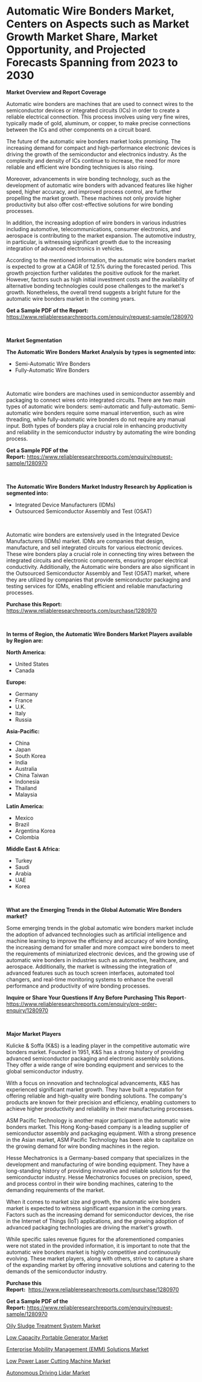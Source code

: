 <p><h1>Automatic Wire Bonders Market, Centers on Aspects such as Market Growth Market Share, Market Opportunity, and Projected Forecasts Spanning from 2023 to 2030</h1></p><p><strong>Market Overview and Report Coverage</strong></p>
<p><p>Automatic wire bonders are machines that are used to connect wires to the semiconductor devices or integrated circuits (ICs) in order to create a reliable electrical connection. This process involves using very fine wires, typically made of gold, aluminum, or copper, to make precise connections between the ICs and other components on a circuit board.</p><p>The future of the automatic wire bonders market looks promising. The increasing demand for compact and high-performance electronic devices is driving the growth of the semiconductor and electronics industry. As the complexity and density of ICs continue to increase, the need for more reliable and efficient wire bonding techniques is also rising.</p><p>Moreover, advancements in wire bonding technology, such as the development of automatic wire bonders with advanced features like higher speed, higher accuracy, and improved process control, are further propelling the market growth. These machines not only provide higher productivity but also offer cost-effective solutions for wire bonding processes.</p><p>In addition, the increasing adoption of wire bonders in various industries including automotive, telecommunications, consumer electronics, and aerospace is contributing to the market expansion. The automotive industry, in particular, is witnessing significant growth due to the increasing integration of advanced electronics in vehicles.</p><p>According to the mentioned information, the automatic wire bonders market is expected to grow at a CAGR of 12.5% during the forecasted period. This growth projection further validates the positive outlook for the market. However, factors such as high initial investment costs and the availability of alternative bonding technologies could pose challenges to the market's growth. Nonetheless, the overall trend suggests a bright future for the automatic wire bonders market in the coming years.</p></p>
<p><strong>Get a Sample PDF of the Report:</strong> <a href="https://www.reliableresearchreports.com/enquiry/request-sample/1280970">https://www.reliableresearchreports.com/enquiry/request-sample/1280970</a></p>
<p>&nbsp;</p>
<p><strong>Market Segmentation</strong></p>
<p><strong>The Automatic Wire Bonders Market Analysis by types is segmented into:</strong></p>
<p><ul><li>Semi-Automatic Wire Bonders</li><li>Fully-Automatic Wire Bonders</li></ul></p>
<p>&nbsp;</p>
<p><p>Automatic wire bonders are machines used in semiconductor assembly and packaging to connect wires onto integrated circuits. There are two main types of automatic wire bonders: semi-automatic and fully-automatic. Semi-automatic wire bonders require some manual intervention, such as wire threading, while fully-automatic wire bonders do not require any manual input. Both types of bonders play a crucial role in enhancing productivity and reliability in the semiconductor industry by automating the wire bonding process.</p></p>
<p><strong>Get a Sample PDF of the Report:</strong>&nbsp;<a href="https://www.reliableresearchreports.com/enquiry/request-sample/1280970">https://www.reliableresearchreports.com/enquiry/request-sample/1280970</a></p>
<p>&nbsp;</p>
<p><strong>The Automatic Wire Bonders Market Industry Research by Application is segmented into:</strong></p>
<p><ul><li>Integrated Device Manufacturers (IDMs)</li><li>Outsourced Semiconductor Assembly and Test (OSAT)</li></ul></p>
<p>&nbsp;</p>
<p><p>Automatic wire bonders are extensively used in the Integrated Device Manufacturers (IDMs) market. IDMs are companies that design, manufacture, and sell integrated circuits for various electronic devices. These wire bonders play a crucial role in connecting tiny wires between the integrated circuits and electronic components, ensuring proper electrical conductivity. Additionally, the Automatic wire bonders are also significant in the Outsourced Semiconductor Assembly and Test (OSAT) market, where they are utilized by companies that provide semiconductor packaging and testing services for IDMs, enabling efficient and reliable manufacturing processes.</p></p>
<p><strong>Purchase this Report:</strong>&nbsp; <a href="https://www.reliableresearchreports.com/purchase/1280970">https://www.reliableresearchreports.com/purchase/1280970</a></p>
<p>&nbsp;</p>
<p><strong>In terms of Region, the Automatic Wire Bonders Market Players available by Region are:</strong></p>
<p>
    <p> <strong> North America: </strong>
        <ul>
            <li>United States</li>
            <li>Canada</li>
        </ul>
        </p> 
    <p> <strong> Europe: </strong>
        <ul>
            <li>Germany</li>
            <li>France</li>
            <li>U.K.</li>
            <li>Italy</li>
            <li>Russia</li>
        </ul>
        </p> 
    <p> <strong> Asia-Pacific: </strong>
        <ul>
            <li>China</li>
            <li>Japan</li>
            <li>South Korea</li>
            <li>India</li>
            <li>Australia</li>
            <li>China Taiwan</li>
            <li>Indonesia</li>
            <li>Thailand</li>
            <li>Malaysia</li>
        </ul>
        </p> 
    <p> <strong> Latin America: </strong>
        <ul>
            <li>Mexico</li>
            <li>Brazil</li>
            <li>Argentina Korea</li>
            <li>Colombia</li>
        </ul>
        </p> 
    <p> <strong> Middle East & Africa: </strong>
        <ul>
            <li>Turkey</li>
            <li>Saudi</li>
            <li>Arabia</li>
            <li>UAE</li>
            <li>Korea</li>
        </ul>
    </p>
    </p>
<p>&nbsp;</p>
<p><strong>What are the Emerging Trends in the Global Automatic Wire Bonders market?</strong></p>
<p><p>Some emerging trends in the global automatic wire bonders market include the adoption of advanced technologies such as artificial intelligence and machine learning to improve the efficiency and accuracy of wire bonding, the increasing demand for smaller and more compact wire bonders to meet the requirements of miniaturized electronic devices, and the growing use of automatic wire bonders in industries such as automotive, healthcare, and aerospace. Additionally, the market is witnessing the integration of advanced features such as touch screen interfaces, automated tool changers, and real-time monitoring systems to enhance the overall performance and productivity of wire bonding processes.</p></p>
<p><strong>Inquire or Share Your Questions If Any Before Purchasing This Report</strong>- <a href="https://www.reliableresearchreports.com/enquiry/pre-order-enquiry/1280970">https://www.reliableresearchreports.com/enquiry/pre-order-enquiry/1280970</a></p>
<p>&nbsp;</p>
<p><strong>Major Market Players</strong></p>
<p><p>Kulicke & Soffa (K&S) is a leading player in the competitive automatic wire bonders market. Founded in 1951, K&S has a strong history of providing advanced semiconductor packaging and electronic assembly solutions. They offer a wide range of wire bonding equipment and services to the global semiconductor industry.</p><p>With a focus on innovation and technological advancements, K&S has experienced significant market growth. They have built a reputation for offering reliable and high-quality wire bonding solutions. The company's products are known for their precision and efficiency, enabling customers to achieve higher productivity and reliability in their manufacturing processes.</p><p>ASM Pacific Technology is another major participant in the automatic wire bonders market. This Hong Kong-based company is a leading supplier of semiconductor assembly and packaging equipment. With a strong presence in the Asian market, ASM Pacific Technology has been able to capitalize on the growing demand for wire bonding machines in the region.</p><p>Hesse Mechatronics is a Germany-based company that specializes in the development and manufacturing of wire bonding equipment. They have a long-standing history of providing innovative and reliable solutions for the semiconductor industry. Hesse Mechatronics focuses on precision, speed, and process control in their wire bonding machines, catering to the demanding requirements of the market.</p><p>When it comes to market size and growth, the automatic wire bonders market is expected to witness significant expansion in the coming years. Factors such as the increasing demand for semiconductor devices, the rise in the Internet of Things (IoT) applications, and the growing adoption of advanced packaging technologies are driving the market's growth.</p><p>While specific sales revenue figures for the aforementioned companies were not stated in the provided information, it is important to note that the automatic wire bonders market is highly competitive and continuously evolving. These market players, along with others, strive to capture a share of the expanding market by offering innovative solutions and catering to the demands of the semiconductor industry.</p></p>
<p><strong>Purchase this Report:</strong>&nbsp;&nbsp;<a href="https://www.reliableresearchreports.com/purchase/1280970">https://www.reliableresearchreports.com/purchase/1280970</a></p>
<p></p>
<p><strong>Get a Sample PDF of the Report:</strong>&nbsp;<a href="https://www.reliableresearchreports.com/enquiry/request-sample/1280970">https://www.reliableresearchreports.com/enquiry/request-sample/1280970</a></p>
<p><p><a href="https://medium.com/@carolclarkson766/oily-sludge-treatment-system-market-size-growth-forecast-2023-2030-1f8646745db4">Oily Sludge Treatment System Market</a></p><p><a href="https://www.linkedin.com/pulse/decoding-low-capacity-portable-generator-market-deep-dive-7zr0c/">Low Capacity Portable Generator Market</a></p><p><a href="https://github.com/Chiragrp24/Market-Research-Report-List-1/blob/main/enterprise-mobility-management-emm-solutions-market.md">Enterprise Mobility Management (EMM) Solutions Market</a></p><p><a href="https://www.linkedin.com/pulse/low-power-laser-cutting-machine-market-size-2023--go55c/">Low Power Laser Cutting Machine Market</a></p><p><a href="https://medium.com/@randyrose31/autonomous-driving-lidar-market-size-growth-forecast-2023-2030-e0c7cfa06686">Autonomous Driving Lidar Market</a></p></p>